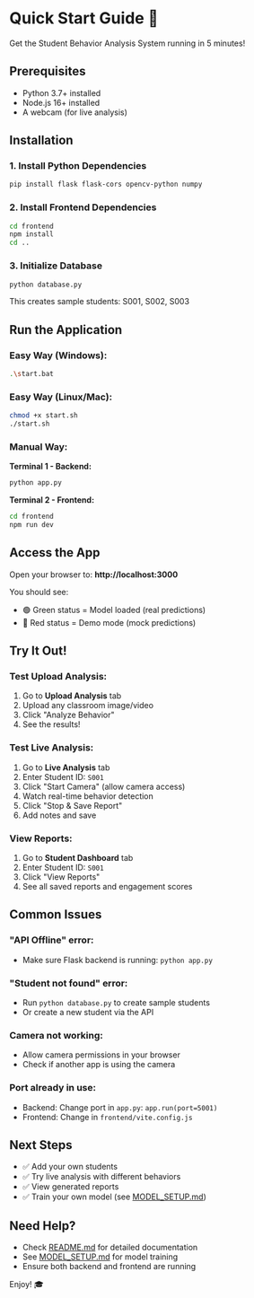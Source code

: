 # Quick Start Guide 🚀

Get the Student Behavior Analysis System running in 5 minutes!

## Prerequisites

- Python 3.7+ installed
- Node.js 16+ installed
- A webcam (for live analysis)

## Installation

### 1. Install Python Dependencies

```bash
pip install flask flask-cors opencv-python numpy
```

### 2. Install Frontend Dependencies

```bash
cd frontend
npm install
cd ..
```

### 3. Initialize Database

```bash
python database.py
```

This creates sample students: S001, S002, S003

## Run the Application

### Easy Way (Windows):

```bash
.\start.bat
```

### Easy Way (Linux/Mac):

```bash
chmod +x start.sh
./start.sh
```

### Manual Way:

**Terminal 1 - Backend:**
```bash
python app.py
```

**Terminal 2 - Frontend:**
```bash
cd frontend
npm run dev
```

## Access the App

Open your browser to: **http://localhost:3000**

You should see:
- 🟢 Green status = Model loaded (real predictions)
- 🔴 Red status = Demo mode (mock predictions)

## Try It Out!

### Test Upload Analysis:
1. Go to **Upload Analysis** tab
2. Upload any classroom image/video
3. Click "Analyze Behavior"
4. See the results!

### Test Live Analysis:
1. Go to **Live Analysis** tab
2. Enter Student ID: `S001`
3. Click "Start Camera" (allow camera access)
4. Watch real-time behavior detection
5. Click "Stop & Save Report"
6. Add notes and save

### View Reports:
1. Go to **Student Dashboard** tab
2. Enter Student ID: `S001`
3. Click "View Reports"
4. See all saved reports and engagement scores

## Common Issues

### "API Offline" error:
- Make sure Flask backend is running: `python app.py`

### "Student not found" error:
- Run `python database.py` to create sample students
- Or create a new student via the API

### Camera not working:
- Allow camera permissions in your browser
- Check if another app is using the camera

### Port already in use:
- Backend: Change port in `app.py`: `app.run(port=5001)`
- Frontend: Change in `frontend/vite.config.js`

## Next Steps

- ✅ Add your own students
- ✅ Try live analysis with different behaviors
- ✅ View generated reports
- ✅ Train your own model (see [MODEL_SETUP.md](MODEL_SETUP.md))

## Need Help?

- Check [README.md](README.md) for detailed documentation
- See [MODEL_SETUP.md](MODEL_SETUP.md) for model training
- Ensure both backend and frontend are running

Enjoy! 🎓


